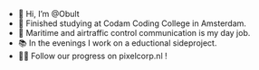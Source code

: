 - 👋 Hi, I’m @Obult
- 🏰 Finished studying at Codam Coding College in Amsterdam.
- 🛫 Maritime and airtraffic control communication is my day job.
- 📚 In the evenings I work on a eductional sideproject.
- 🧑‍💻 Follow our progress on pixelcorp.nl !
